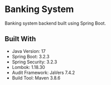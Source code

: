 # Banking System

Banking system backend built using Spring Boot.

## Built With
- Java Version: 17
- Spring Boot: 3.2.3
- Spring Security: 3.2.3
- Lombok: 1.18.30
- Audit Framework: JaVers 7.4.2
- Build Tool: Maven 3.8.6
